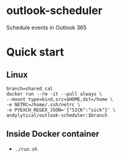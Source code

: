 # outlook-scheduler
Schedule events in Outlook 365

# Quick start
## Linux
```
branch=shared_cal
docker run --rm -it --pull always \
--mount type=bind,src=$HOME,dst=/home \
-e NETRC=/home/.ssh/netrc \
-e PYEXCH_REGEX_JSON='{"SICK":"sick"}' \
andylytical/outlook-scheduler:$branch
```

## Inside Docker container
* `./run.sh`
